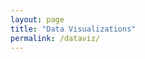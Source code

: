 ```yaml
---
layout: page
title: "Data Visualizations"
permalink: /dataviz/
---
```


<!-- Optional: add content or include the list of visualizations -->
